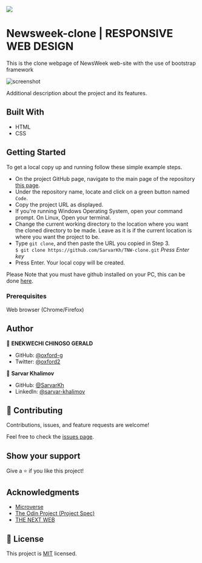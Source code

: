 
![](https://img.shields.io/badge/Microverse-blueviolet)

# Newsweek-clone | RESPONSIVE WEB DESIGN
This is the clone webpage of NewsWeek web-site with the use of bootstrap framework

![screenshot](index.jpg)

Additional description about the project and its features.

## Built With

- HTML
- CSS


## Getting Started

To get a local copy up and running follow these simple example steps.

- On the project GitHub page, navigate to the main page of the repository [this page](https://github.com/SarvarKh/TNW-clone/tree/feature-branch).
- Under the repository name, locate and click on a green button named `Code`.
- Copy the project URL as displayed.
- If you're running Windows Operating System, open your command prompt. On Linux, Open your terminal.
- Change the current working directory to the location where you want the cloned directory to be made. Leave as it is if the current location is where you want the project to be.
- Type `git clone`, and then paste the URL you copied in Step 3.<br>
  `$ git clone https://github.com/SarvarKh/TNW-clone.git` <em>Press Enter key</em><br>
- Press Enter. Your local copy will be created.

Please Note that you must have github installed on your PC, this can be done [here](https://gist.github.com/derhuerst/1b15ff4652a867391f03).


### Prerequisites

Web browser (Chrome/Firefox)


## Author

👤 **ENEKWECHI CHINOSO GERALD**

- GitHub: [@oxford-g](https://github.com/oxford-g)
- Twitter: [@oxford2](https://twitter.com/oxford2)

👤 **Sarvar Khalimov**

- GitHub: [@SarvarKh](https://github.com/SarvarKh)
- LinkedIn: [@sarvar-khalimov](https://www.linkedin.com/in/sarvar-khalimov-208797143/)


## 🤝 Contributing

Contributions, issues, and feature requests are welcome!

Feel free to check the [issues page](issues/).

## Show your support

Give a ⭐️ if you like this project!

## Acknowledgments

- [Microverse](https://.microverse.org/)
- [The Odin Project (Project Spec)](https://www.theodinproject.com/courses/javascript/lessons/weather-app)
- [THE NEXT WEB](https://thenextweb.com/)

## 📝 License

This project is [MIT](lic.url) licensed.

